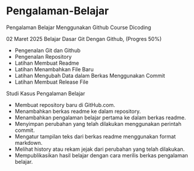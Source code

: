 # Pengalaman-Belajar
Pengalaman Belajar Menggunakan Github Course Dicoding

02 Maret 2025
Belajar Dasar Git Dengan Github, (Progres 50%)
* Pengenalan Git dan Github
* Pengenalan Repository
* Latihan Membuat Readme
* Latihan Menambahkan File Baru
* Latihan Mengubah Data dalam Berkas Menggunakan Commit
* Latihan Membuat Release File

Studi Kasus Pengalaman Belajar
- Membuat repository baru di GitHub.com.
- Menambahkan berkas readme ke dalam repository.
- Menambahkan pengalaman belajar pertama ke dalam berkas readme.
- Menyimpan perubahan yang telah dilakukan menggunakan perintah commit.
- Mengatur tampilan teks dari berkas readme menggunakan format markdown.
- Melihat history atau rekam jejak dari perubahan yang telah dilakukan.
- Mempublikasikan hasil belajar dengan cara merilis berkas pengalaman belajar.
